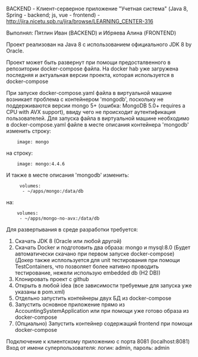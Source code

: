 BACKEND - Клиент-серверное приложение "Учетная система" (Java 8, Spring - backend; js, vue - frontend) - http://jira.nicetu.spb.ru/jira/browse/LEARNING_CENTER-316

Выполнял: Пятлин Иван (BACKEND) и Ибряева Алина (FRONTEND)

Проект реализован на Java 8 с использованием официального JDK 8 by Oracle.

Проект может быть развернут при помощи предосталвенного в репозитории docker-compose файла. На docker hab уже загружена последняя и актуальная версии проекта, которая используется в docker-compose

При запуске docker-compose.yaml файла в виртуальной машине возникает проблема с контейнером 'mongodb', поскольку не поддерживаются версии mongo 5+ (ошибка: MongoDB 5.0+ requires a CPU with AVX support), ввиду чего не происходит аутентификация пользователей. Для запуска файла в виртуальной машине необходимо в docker-compose.yaml файле в месте описания контейнера 'mongodb' изменить строку:
```
    image: mongo
```
 на строку:
```
    image: mongo:4.4.6
```
И также в месте описания 'mongodb' изменить:
```
     volumes:
      - ~/apps/mongo:/data/db
```
на:
```
    volumes:  
     - ~/apps/mongo-no-avx:/data/db

```

Для развертывания в среде разработки требуется:
1. Cкачать JDK 8 (Oracle или любой другой)
2. Скачать Docker и подготовить два образа: mongo и mysql:8.0 (Будет автоматически скачано при первом запуске docker-compose) (Докер также исплользуется для unit тестирования при помощи TestContainers, что позволяет более нативно проводить тестирование, нежели использую embedded db (H2 DB))
3. Клонировать проект с github
4. Открыть в любой idea (все зависимости требуемые для запуска уже указаны в pom.xml)
5. Отдельно запустить контейнеры двух БД из docker-compose
6. Запустить основное приложение прямо из AccountingSystemApplication или при помощи уже готово образа из docker-compose
7. (Опциально) Запустить контейнер содержащий frontend при помощи docker-compose 

Подключение к клиентскому приложению с порта 8081 (localhost:8081)
Вход от имени суперпользователя: логин: admin, пароль: admin
